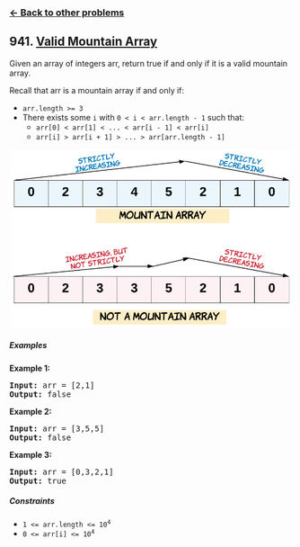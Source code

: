 ### [&#8592; Back to other problems](../../README.md)

## 941. [Valid Mountain Array](https://leetcode.com/problems/valid-mountain-array/)

Given an array of integers arr, return true if and only if it is a valid mountain array.

Recall that arr is a mountain array if and only if:

* `arr.length >= 3`
* There exists some `i` with `0 < i < arr.length - 1` such that:
  * `arr[0] < arr[1] < ... < arr[i - 1] < arr[i]`
  * `arr[i] > arr[i + 1] > ... > arr[arr.length - 1]`

![valid mountain array example](assets/valid_mountain_array.png "Valid Mountain Array example")

##### Examples

**Example 1:**

<pre>
<b>Input:</b> arr = [2,1]
<b>Output:</b> false
</pre>

**Example 2:**

<pre>
<b>Input:</b> arr = [3,5,5]
<b>Output:</b> false
</pre>

**Example 3:**

<pre>
<b>Input:</b> arr = [0,3,2,1]
<b>Output:</b> true
</pre>

##### Constraints

* <code>1 <= arr.length <= 10<sup>4</sup></code>
* <code>0 <= arr[i] <= 10<sup>4</sup></code>
